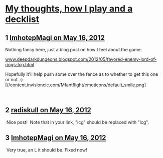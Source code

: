 # [My thoughts, how I play and a decklist](https://community.fantasyflightgames.com/topic/64673-my-thoughts-how-i-play-and-a-decklist/)

## 1 [ImhotepMagi on May 16, 2012](https://community.fantasyflightgames.com/topic/64673-my-thoughts-how-i-play-and-a-decklist/?do=findComment&comment=632020)

Nothing fancy here, just a blog post on how I feel about the game:

www.deepdarkdungeons.blogspot.com/2012/05/favored-enemy-lord-of-rings-lcg.html

Hopefully it'll help push some over the fence as to whether to get this one or not. :) [//content.invisioncic.com/Mfantflight/emoticons/default_smile.png]

 

## 2 [radiskull on May 16, 2012](https://community.fantasyflightgames.com/topic/64673-my-thoughts-how-i-play-and-a-decklist/?do=findComment&comment=632098)

 Nice post!  Note that in your link, "icg" should be replaced with "lcg".

## 3 [ImhotepMagi on May 16, 2012](https://community.fantasyflightgames.com/topic/64673-my-thoughts-how-i-play-and-a-decklist/?do=findComment&comment=632102)

 Very true, an L it should be. Fixed now!

